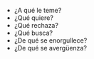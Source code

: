 - ¿A qué le teme?
- ¿Qué quiere?
- ¿Qué rechaza?
- ¿Qué busca?
- ¿De qué se enorgullece?
- ¿De qué se avergüenza?